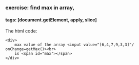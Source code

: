 ### exercise: find max in array, 
#### tags: [document.getElement, apply, slice]
The html code:

	<div>
		max value of the array <input value="[6,4,7,9,3,3]"/ onChange=getMax()><br>
		is <span id="max"></span>
	</div>